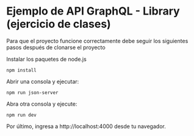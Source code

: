 # Ejemplo de API GraphQL - Library (ejercicio de clases)

Para que el proyecto funcione correctamente debe seguir los siguientes pasos después de clonarse el proyecto

Instalar los paquetes de node.js

```
npm install
```

Abrir una consola y ejecutar:

```
npm run json-server
```

Abra otra consola y ejecute:

```
npm run dev
```

Por último, ingresa a http://localhost:4000 desde tu navegador.
